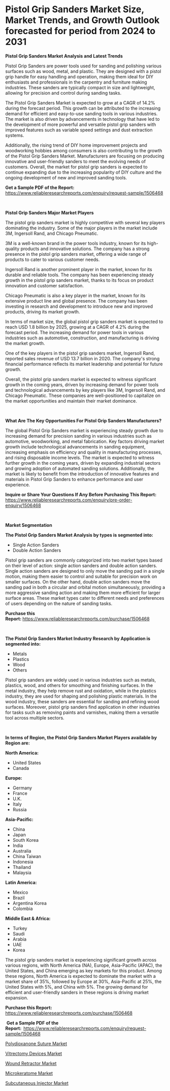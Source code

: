 <p><h1>Pistol Grip Sanders Market Size, Market Trends, and Growth Outlook forecasted for period from 2024 to 2031</h1></p><p><strong>Pistol Grip Sanders Market Analysis and Latest Trends</strong></p>
<p><p>Pistol Grip Sanders are power tools used for sanding and polishing various surfaces such as wood, metal, and plastic. They are designed with a pistol grip handle for easy handling and operation, making them ideal for DIY enthusiasts and professionals in the carpentry and furniture making industries. These sanders are typically compact in size and lightweight, allowing for precision and control during sanding tasks.</p><p>The Pistol Grip Sanders Market is expected to grow at a CAGR of 14.2% during the forecast period. This growth can be attributed to the increasing demand for efficient and easy-to-use sanding tools in various industries. The market is also driven by advancements in technology that have led to the development of more powerful and versatile pistol grip sanders with improved features such as variable speed settings and dust extraction systems.</p><p>Additionally, the rising trend of DIY home improvement projects and woodworking hobbies among consumers is also contributing to the growth of the Pistol Grip Sanders Market. Manufacturers are focusing on producing innovative and user-friendly sanders to meet the evolving needs of customers. Overall, the market for pistol grip sanders is expected to continue expanding due to the increasing popularity of DIY culture and the ongoing development of new and improved sanding tools.</p></p>
<p><strong>Get a Sample PDF of the Report:&nbsp;</strong> <a href="https://www.reliableresearchreports.com/enquiry/request-sample/1506468">https://www.reliableresearchreports.com/enquiry/request-sample/1506468</a></p>
<p>&nbsp;</p>
<p><strong>Pistol Grip Sanders Major Market Players</strong></p>
<p><p>The pistol grip sanders market is highly competitive with several key players dominating the industry. Some of the major players in the market include 3M, Ingersoll Rand, and Chicago Pneumatic.</p><p>3M is a well-known brand in the power tools industry, known for its high-quality products and innovative solutions. The company has a strong presence in the pistol grip sanders market, offering a wide range of products to cater to various customer needs.</p><p>Ingersoll Rand is another prominent player in the market, known for its durable and reliable tools. The company has been experiencing steady growth in the pistol grip sanders market, thanks to its focus on product innovation and customer satisfaction.</p><p>Chicago Pneumatic is also a key player in the market, known for its extensive product line and global presence. The company has been investing in research and development to introduce new and improved products, driving its market growth.</p><p>In terms of market size, the global pistol grip sanders market is expected to reach USD 1.8 billion by 2025, growing at a CAGR of 4.2% during the forecast period. The increasing demand for power tools in various industries such as automotive, construction, and manufacturing is driving the market growth.</p><p>One of the key players in the pistol grip sanders market, Ingersoll Rand, reported sales revenue of USD 13.7 billion in 2020. The company's strong financial performance reflects its market leadership and potential for future growth.</p><p>Overall, the pistol grip sanders market is expected to witness significant growth in the coming years, driven by increasing demand for power tools and technological advancements by key players like 3M, Ingersoll Rand, and Chicago Pneumatic. These companies are well-positioned to capitalize on the market opportunities and maintain their market dominance.</p></p>
<p>&nbsp;</p>
<p><strong>What Are The Key Opportunities For Pistol Grip Sanders Manufacturers?</strong></p>
<p><p>The global Pistol Grip Sanders market is experiencing steady growth due to increasing demand for precision sanding in various industries such as automotive, woodworking, and metal fabrication. Key factors driving market growth include technological advancements in sanding equipment, increasing emphasis on efficiency and quality in manufacturing processes, and rising disposable income levels. The market is expected to witness further growth in the coming years, driven by expanding industrial sectors and growing adoption of automated sanding solutions. Additionally, the market is likely to benefit from the introduction of innovative features and materials in Pistol Grip Sanders to enhance performance and user experience.</p></p>
<p><strong>Inquire or Share Your Questions If Any Before Purchasing This Report:</strong> <a href="https://www.reliableresearchreports.com/enquiry/pre-order-enquiry/1506468">https://www.reliableresearchreports.com/enquiry/pre-order-enquiry/1506468</a></p>
<p>&nbsp;</p>
<p><strong>Market Segmentation</strong></p>
<p><strong>The Pistol Grip Sanders Market Analysis by types is segmented into:</strong></p>
<p><ul><li>Single Action Sanders</li><li>Double Action Sanders</li></ul></p>
<p><p>Pistol grip sanders are commonly categorized into two market types based on their level of action: single action sanders and double action sanders. Single action sanders are designed to only move the sanding pad in a single motion, making them easier to control and suitable for precision work on smaller surfaces. On the other hand, double action sanders move the sanding pad in both a circular and orbital motion simultaneously, providing a more aggressive sanding action and making them more efficient for larger surface areas. These market types cater to different needs and preferences of users depending on the nature of sanding tasks.</p></p>
<p><strong>Purchase this Report:&nbsp;</strong><a href="https://www.reliableresearchreports.com/purchase/1506468">https://www.reliableresearchreports.com/purchase/1506468</a></p>
<p>&nbsp;</p>
<p><strong>The Pistol Grip Sanders Market Industry Research by Application is segmented into:</strong></p>
<p><ul><li>Metals</li><li>Plastics</li><li>Wood</li><li>Others</li></ul></p>
<p><p>Pistol grip sanders are widely used in various industries such as metals, plastics, wood, and others for smoothing and finishing surfaces. In the metal industry, they help remove rust and oxidation, while in the plastics industry, they are used for shaping and polishing plastic materials. In the wood industry, these sanders are essential for sanding and refining wood surfaces. Moreover, pistol grip sanders find application in other industries for tasks such as removing paints and varnishes, making them a versatile tool across multiple sectors.</p></p>
<p>&nbsp;</p>
<p><strong>In terms of Region, the Pistol Grip Sanders Market Players available by Region are:</strong></p>
<p>
    <p> <strong> North America: </strong>
        <ul>
            <li>United States</li>
            <li>Canada</li>
        </ul>
        </p> 
    <p> <strong> Europe: </strong>
        <ul>
            <li>Germany</li>
            <li>France</li>
            <li>U.K.</li>
            <li>Italy</li>
            <li>Russia</li>
        </ul>
        </p> 
    <p> <strong> Asia-Pacific: </strong>
        <ul>
            <li>China</li>
            <li>Japan</li>
            <li>South Korea</li>
            <li>India</li>
            <li>Australia</li>
            <li>China Taiwan</li>
            <li>Indonesia</li>
            <li>Thailand</li>
            <li>Malaysia</li>
        </ul>
        </p> 
    <p> <strong> Latin America: </strong>
        <ul>
            <li>Mexico</li>
            <li>Brazil</li>
            <li>Argentina Korea</li>
            <li>Colombia</li>
        </ul>
        </p> 
    <p> <strong> Middle East & Africa: </strong>
        <ul>
            <li>Turkey</li>
            <li>Saudi</li>
            <li>Arabia</li>
            <li>UAE</li>
            <li>Korea</li>
        </ul>
    </p>
    </p>
<p><p>The pistol grip sanders market is experiencing significant growth across various regions, with North America (NA), Europe, Asia-Pacific (APAC), the United States, and China emerging as key markets for this product. Among these regions, North America is expected to dominate the market with a market share of 35%, followed by Europe at 30%, Asia-Pacific at 25%, the United States with 5%, and China with 5%. The growing demand for efficient and user-friendly sanders in these regions is driving market expansion.</p></p>
<p><strong>Purchase this Report: </strong><a href="https://www.reliableresearchreports.com/purchase/1506468">https://www.reliableresearchreports.com/purchase/1506468</a></p>
<p>&nbsp;<strong>Get a Sample PDF of the Report:&nbsp;&nbsp;</strong><a href="https://www.reliableresearchreports.com/enquiry/request-sample/1506468">https://www.reliableresearchreports.com/enquiry/request-sample/1506468</a></p>
<p><strong></strong></p>
<p><p><a href="https://medium.com/@ericsanford98567/polydioxanone-suture-market-analysis-and-sze-forecasted-for-period-from-2024-to-2031-a3174a791a55">Polydioxanone Suture Market</a></p><p><a href="https://medium.com/@ericsanford98567/analyzing-vitrectomy-devices-market-global-industry-perspective-and-forecast-2024-to-2031-89055954084a">Vitrectomy Devices Market</a></p><p><a href="https://medium.com/@cletusdoyle654/wound-retractor-market-the-key-to-successful-business-strategy-forecast-till-2031-093637727df5">Wound Retractor Market</a></p><p><a href="https://medium.com/@cletusdoyle654/microkeratome-market-size-cagr-trends-2024-2030-9a47cd13e595">Microkeratome Market</a></p><p><a href="https://medium.com/@ericsanford98567/subcutaneous-injector-market-exploring-market-share-market-trends-and-future-growth-098fe01974c5">Subcutaneous Injector Market</a></p></p>